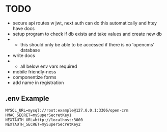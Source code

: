 # TODO

-   secure api routes w jwt, next auth can do this automatically and htey have docs
-   setup program to check if db exists and take values and create new db
-   -   this should only be able to be accessed if there is no 'opencms' database
-   write docs
-   -   all below env vars required
-   mobile friendly-ness
-   componentize forms
-   add name in registration

## .env Example

```txt
MYSQL_URL=mysql://root:example@127.0.0.1:3306/open-crm
HMAC_SECRET=mySuperSecretKey1
NEXTAUTH_URL=http://localhost:3000
NEXTAUTH_SECRET=mySuperSecretKey2
```
